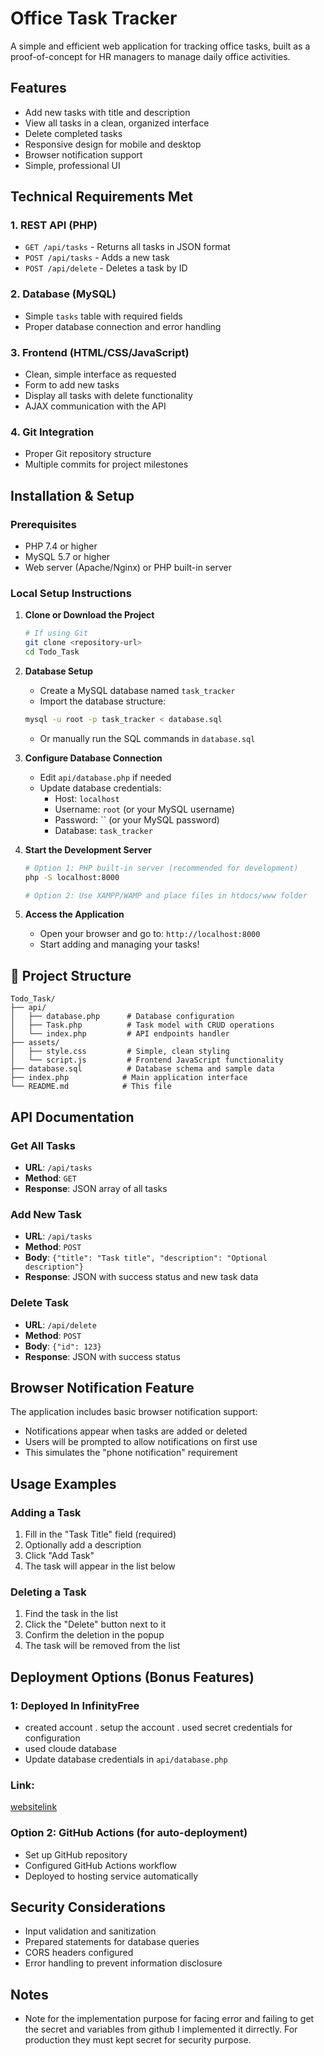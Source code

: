 # Office Task Tracker

A simple and efficient web application for tracking office tasks, built as a proof-of-concept for HR managers to manage daily office activities.

## Features

-  Add new tasks with title and description
-  View all tasks in a clean, organized interface
-  Delete completed tasks
-  Responsive design for mobile and desktop
-  Browser notification support
-  Simple, professional UI 

## Technical Requirements Met

### 1. REST API (PHP)

- `GET /api/tasks` - Returns all tasks in JSON format
- `POST /api/tasks` - Adds a new task
- `POST /api/delete` - Deletes a task by ID

### 2. Database (MySQL)

- Simple `tasks` table with required fields
- Proper database connection and error handling

### 3. Frontend (HTML/CSS/JavaScript)

- Clean, simple interface as requested
- Form to add new tasks
- Display all tasks with delete functionality
- AJAX communication with the API

### 4. Git Integration

- Proper Git repository structure
- Multiple commits for project milestones

## Installation & Setup

### Prerequisites

- PHP 7.4 or higher
- MySQL 5.7 or higher
- Web server (Apache/Nginx) or PHP built-in server

### Local Setup Instructions

1. **Clone or Download the Project**

   ```bash
   # If using Git
   git clone <repository-url>
   cd Todo_Task
   ```

2. **Database Setup**

   - Create a MySQL database named `task_tracker`
   - Import the database structure:

   ```bash
   mysql -u root -p task_tracker < database.sql
   ```

   - Or manually run the SQL commands in `database.sql`

3. **Configure Database Connection**

   - Edit `api/database.php` if needed
   - Update database credentials:
     - Host: `localhost`
     - Username: `root` (or your MySQL username)
     - Password: `` (or your MySQL password)
     - Database: `task_tracker`

4. **Start the Development Server**

   ```bash
   # Option 1: PHP built-in server (recommended for development)
   php -S localhost:8000

   # Option 2: Use XAMPP/WAMP and place files in htdocs/www folder
   ```

5. **Access the Application**
   - Open your browser and go to: `http://localhost:8000`
   - Start adding and managing your tasks!

## 📁 Project Structure

```
Todo_Task/
├── api/
│   ├── database.php      # Database configuration
│   ├── Task.php          # Task model with CRUD operations
│   └── index.php         # API endpoints handler
├── assets/
│   ├── style.css         # Simple, clean styling
│   └── script.js         # Frontend JavaScript functionality
├── database.sql          # Database schema and sample data
├── index.php            # Main application interface
└── README.md            # This file
```

##  API Documentation

### Get All Tasks

- **URL**: `/api/tasks`
- **Method**: `GET`
- **Response**: JSON array of all tasks

### Add New Task

- **URL**: `/api/tasks`
- **Method**: `POST`
- **Body**: `{"title": "Task title", "description": "Optional description"}`
- **Response**: JSON with success status and new task data

### Delete Task

- **URL**: `/api/delete`
- **Method**: `POST`
- **Body**: `{"id": 123}`
- **Response**: JSON with success status

##  Browser Notification Feature

The application includes basic browser notification support:

- Notifications appear when tasks are added or deleted
- Users will be prompted to allow notifications on first use
- This simulates the "phone notification" requirement

##  Usage Examples

### Adding a Task

1. Fill in the "Task Title" field (required)
2. Optionally add a description
3. Click "Add Task"
4. The task will appear in the list below

### Deleting a Task

1. Find the task in the list
2. Click the "Delete" button next to it
3. Confirm the deletion in the popup
4. The task will be removed from the list

##  Deployment Options (Bonus Features)

### 1: Deployed In InfinityFree

- created account . setup the account . used secret credentials   for configuration
- used cloude database
- Update database credentials in `api/database.php`
### Link:
<a href="https://golam-kibria.infinityfree.me/">websitelink</a>

### Option 2: GitHub Actions (for auto-deployment)

- Set up GitHub repository
- Configured GitHub Actions workflow
- Deployed to hosting service automatically

## Security Considerations

- Input validation and sanitization
- Prepared statements for database queries
- CORS headers configured
- Error handling to prevent information disclosure


## Notes

- Note for the implementation purpose for facing error and failing to get the secret and variables from github I implemented it dirrectly. For production they must kept secret for security purpose. 


